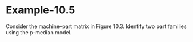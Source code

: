 # Example-10.5

Consider the machine–part matrix in Figure 10.3. Identify two part families using the p-median model.
